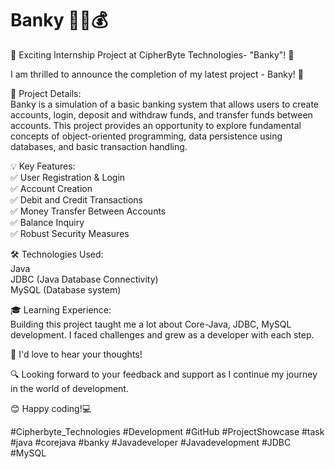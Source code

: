 # Banky 🏦💵💰

🚀 Exciting Internship Project at CipherByte Technologies- "Banky"! 🎉

I am thrilled to announce the completion of my latest project - Banky! 🌟

🎯 Project Details: <br>
Banky is a simulation of a basic banking system that allows users to create accounts, login, deposit and withdraw funds, and transfer funds between accounts. This project provides an opportunity to explore fundamental concepts of object-oriented programming, data persistence using databases, and basic transaction handling.


💡 Key Features:<br>
✅ User Registration & Login<br>
✅ Account Creation<br>
✅ Debit and Credit Transactions<br>
✅ Money Transfer Between Accounts<br>
✅ Balance Inquiry<br>
✅ Robust Security Measures

🛠 Technologies Used:<br>
    Java<br>
    JDBC (Java Database Connectivity)<br>
    MySQL (Database system)<br>

🎓 Learning Experience:<br>
Building this project taught me a lot about Core-Java, JDBC, MySQL development. I faced challenges and grew as a developer with each step.

📢 I'd love to hear your thoughts!

🔍 Looking forward to your feedback and support as I continue my journey in the world of development.

😊 Happy coding!💻

#Cipherbyte_Technologies #Development #GitHub #ProjectShowcase #task #java #corejava #banky #Javadeveloper
#Javadevelopment #JDBC #MySQL

